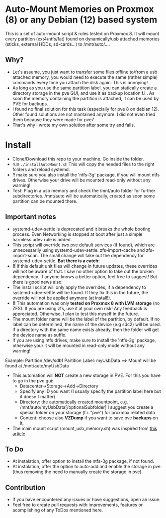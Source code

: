 # Auto-Mount Memories on Proxmox (8) or any Debian (12) based system
This is a set of auto-mount script & rules tested on Proxmox 8. It will  mount every partition (ext4/ntfs/fat) found on dynamically/usb attached memories (sticks, external HDDs, sd-cards...) to /mnt/auto/....

## Why?
- Let's assume, you just want to transfer some files offline to/from a usb attached memory, you would need to execute the same (rather simple) commands every time you attach the disk again. This is annoying!
- As long as you use the same partition label, you can statically create a directory storage in the pve GUI, and use it as backup location f.i.. As soon the memory containing the partition is attached, it can be used by PVE for backups.
- I found no final solution for this task (especially for pve 8 on debian 12). Other found solutions are not mantained anymore. I did not even tried them because they were made for pve7
- That's why I wrote my own solution after some try and fails.
# Install
- Clone/Download this repo to your machine. Go inside the folder.
- run `./installAutoMount.sh`   This will copy the needed files to the right folders and reload systemd.
- *!!* make sure you also install the 'ntfs-3g' package, if you will mount ntfs drives. Otherwise your drive will be mounted read-only without any warning! 
- Test: Plug in a usb memory and check the /mnt/auto folder for further subdirectories. /mnt/auto will be automatically, created as soon some partition can be mounted there.

## Important notes
- systemd-udev-settle is deprecated and it breaks the whole booting process. Even Networking is stopped at boot after just a simple harmless udev rule is added.
- This script will override two pve default services (if found), which are unnecessarily using systemd-udev-settle: zfs-import-cache and zfs-import-scan. The small change will take out the dependency for systemd-udev-settle. **But there is a catch:**
- **!!** If this default unit files will change in future updates, these overrides will not be aware of that. I saw no other option to take out the broken dependency. If anyone knows a better option, feel free to suggest! But there is good news also:
- The install script will only apply the overrides, if a dependency to systemd-udev-settle will be found. If they fix this in the future, the override will not be applied anymore (at install!).
- **!!** This automation was only **tested on Proxmox 8 with LVM storage** (no ZFS). If you are using zfs, use it at your own risk! Any feedback is appreciated. Otherwise, I plan to test this myself in the future.
- The mount folder name will be  the label of the partition, by default. If no label can be determined, the name of the device (e.g sdc2) will be used. If a directory with the same name exists already, then the folder will get the device name as suffix.
- If you are using ntfs drives, make sure to install  the 'ntfs-3g' package, otherwise your it will be mounted in read-only mode without any warning!

Example:
Partition /dev/sdb1
Partition Label: myUsbData
==> Mount will be found at /mnt/auto/myUsbData
- This automation will **NOT** create a new storage in PVE. For this you have to go in the pve gui:
  - Datacenter->Storage->Add->Directory
  - Specify any ID you want (I usually specify the partition label here but it doesn't matter)
  - Directory: the automatically created mountpoint, e.g. /mnt/auto/myUsbData[/optionalSubfolder]  I suggest you create a special folder on your storage (f.i. "pve")  for proxmox related data
  - Content: choose also **VZDump** if you want to save pve **backups** on it.
- The main mount script (mount_usb_memory.sh) was inspired from [this article](https://andreafortuna.org/2019/06/26/automount-usb-devices-on-linux-using-udev-and-systemd/)

## To Do
- At instalation, offer option to install the ntfs-3g package, if not found.
- At instalation, offer the option to auto-add and enable the storage in pve (thus removing the need to manually create the storage in pve)

## Contribution
- If you have encountered any issues or have suggestions, open an issue.
- Feel free to create pull requests with improvements, features or acomplishing of any ToDos mentioned here.

